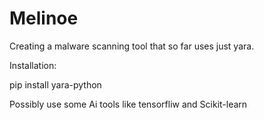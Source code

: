 # Melinoe
Creating a malware scanning tool that so far uses just yara.

Installation:

pip install yara-python



Possibly use some Ai tools like tensorfliw and Scikit-learn
